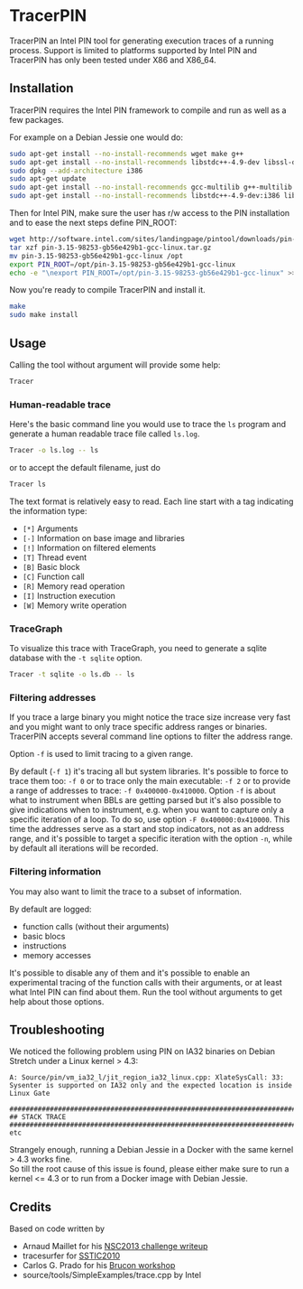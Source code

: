 TracerPIN
=========

TracerPIN an Intel PIN tool for generating execution traces of a running process.
Support is limited to platforms supported by Intel PIN and TracerPIN has only been tested under
X86 and X86_64.

Installation
------------

TracerPIN requires the Intel PIN framework to compile and run as well as a few packages.

For example on a Debian Jessie one would do:

```bash
sudo apt-get install --no-install-recommends wget make g++
sudo apt-get install --no-install-recommends libstdc++-4.9-dev libssl-dev
sudo dpkg --add-architecture i386
sudo apt-get update
sudo apt-get install --no-install-recommends gcc-multilib g++-multilib
sudo apt-get install --no-install-recommends libstdc++-4.9-dev:i386 libssl-dev:i386
```

Then for Intel PIN, make sure the user has r/w access to the PIN installation and to ease the next steps define PIN_ROOT:

```bash
wget http://software.intel.com/sites/landingpage/pintool/downloads/pin-3.15-98253-gb56e429b1-gcc-linux.tar.gz
tar xzf pin-3.15-98253-gb56e429b1-gcc-linux.tar.gz
mv pin-3.15-98253-gb56e429b1-gcc-linux /opt
export PIN_ROOT=/opt/pin-3.15-98253-gb56e429b1-gcc-linux
echo -e "\nexport PIN_ROOT=/opt/pin-3.15-98253-gb56e429b1-gcc-linux" >> ~/.bashrc
```

Now you're ready to compile TracerPIN and install it.

```bash
make
sudo make install
```

Usage
-----

Calling the tool without argument will provide some help:

```bash
Tracer
```

### Human-readable trace

Here's the basic command line you would use to trace the `ls` program and generate a human readable trace 
file called `ls.log`.

```bash
Tracer -o ls.log -- ls
```

or to accept the default filename, just do

```bash
Tracer ls
```

The text format is relatively easy to read. Each line start with a tag indicating the information 
type:

* `[*]` Arguments
* `[-]` Information on base image and libraries
* `[!]` Information on filtered elements
* `[T]` Thread event
* `[B]` Basic block
* `[C]` Function call
* `[R]` Memory read operation
* `[I]` Instruction execution
* `[W]` Memory write operation

### TraceGraph

To visualize this trace with TraceGraph, you need to generate a sqlite database with the 
`-t sqlite` option.

```bash
Tracer -t sqlite -o ls.db -- ls
```

### Filtering addresses

If you trace a large binary you might notice the trace size increase very fast and you might want 
to only trace specific address ranges or binaries. TracerPIN accepts several command line options
to filter the address range.

Option `-f` is used to limit tracing to a given range.

By default (`-f 1`) it's tracing all but system libraries.
It's possible to force to trace them too: `-f 0` or to trace only the main executable: `-f 2` or to
provide a range of addresses to trace: `-f 0x400000-0x410000`.
Option `-f` is about what to instrument when BBLs are getting parsed but it's also possible to give
indications when to instrument, e.g. when you want to capture only a specific iteration of a loop.
To do so, use option `-F 0x400000:0x410000`. This time the addresses serve as a start and stop indicators,
not as an address range, and it's possible to target a specific iteration with the option `-n`,
while by default all iterations will be recorded.

### Filtering information

You may also want to limit the trace to a subset of information.

By default are logged:

* function calls (without their arguments)
* basic blocs
* instructions
* memory accesses

It's possible to disable any of them and it's possible to enable an experimental tracing of the
function calls with their arguments, or at least what Intel PIN can find about them.
Run the tool without arguments to get help about those options.

Troubleshooting
---------------

We noticed the following problem using PIN on IA32 binaries on Debian Stretch under a Linux kernel > 4.3:

```
A: Source/pin/vm_ia32_l/jit_region_ia32_linux.cpp: XlateSysCall: 33: Sysenter is supported on IA32 only and the expected location is inside Linux Gate

################################################################################
## STACK TRACE
################################################################################
etc
```

Strangely enough, running a Debian Jessie in a Docker with the same kernel > 4.3 works fine.  
So till the root cause of this issue is found, please either make sure to run a kernel <= 4.3 or to run from a Docker image with Debian Jessie.

Credits
-------

Based on code written by
* Arnaud Maillet for his [NSC2013 challenge writeup](http://kutioo.blogspot.be/2013/05/nosuchcon-2013-challenge-write-up-and.html)
* tracesurfer for [SSTIC2010](https://code.google.com/p/tartetatintools/)
* Carlos G. Prado for his [Brucon workshop](http://brundlelab.wordpress.com/2013/09/30/brucon-2013-workshop-slides/)
* source/tools/SimpleExamples/trace.cpp by Intel
